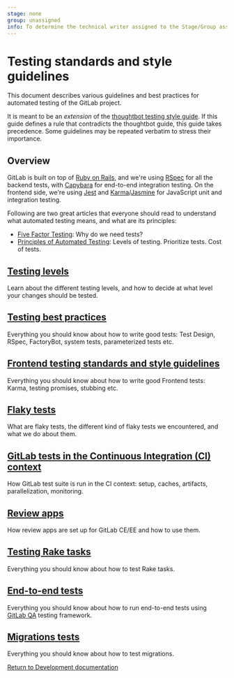```yaml
---
stage: none
group: unassigned
info: To determine the technical writer assigned to the Stage/Group associated with this page, see https://about.gitlab.com/handbook/engineering/ux/technical-writing/#designated-technical-writers
---
```


# Testing standards and style guidelines

This document describes various guidelines and best practices for automated
testing of the GitLab project.

It is meant to be an _extension_ of the [thoughtbot testing
style guide](https://github.com/thoughtbot/guides/tree/master/testing-rspec). If
this guide defines a rule that contradicts the thoughtbot guide, this guide
takes precedence. Some guidelines may be repeated verbatim to stress their
importance.

## Overview

GitLab is built on top of [Ruby on Rails](https://rubyonrails.org/), and we're using [RSpec](https://github.com/rspec/rspec-rails#feature-specs) for all
the backend tests, with [Capybara](https://github.com/teamcapybara/capybara) for end-to-end integration testing.
On the frontend side, we're using [Jest](https://jestjs.io/) and [Karma](http://karma-runner.github.io/)/[Jasmine](https://jasmine.github.io/) for JavaScript unit and
integration testing.

Following are two great articles that everyone should read to understand what
automated testing means, and what are its principles:

- [Five Factor Testing](https://madeintandem.com/blog/five-factor-testing/): Why do we need tests?
- [Principles of Automated Testing](https://www.lihaoyi.com/post/PrinciplesofAutomatedTesting.html): Levels of testing. Prioritize tests. Cost of tests.

## [Testing levels](testing_levels.md)

Learn about the different testing levels, and how to decide at what level your
changes should be tested.

## [Testing best practices](best_practices.md)

Everything you should know about how to write good tests: Test Design, RSpec, FactoryBot,
system tests, parameterized tests etc.

## [Frontend testing standards and style guidelines](frontend_testing.md)

Everything you should know about how to write good Frontend tests: Karma,
testing promises, stubbing etc.

## [Flaky tests](flaky_tests.md)

What are flaky tests, the different kind of flaky tests we encountered, and what
we do about them.

## [GitLab tests in the Continuous Integration (CI) context](ci.md)

How GitLab test suite is run in the CI context: setup, caches, artifacts,
parallelization, monitoring.

## [Review apps](review_apps.md)

How review apps are set up for GitLab CE/EE and how to use them.

## [Testing Rake tasks](testing_rake_tasks.md)

Everything you should know about how to test Rake tasks.

## [End-to-end tests](end_to_end/index.md)

Everything you should know about how to run end-to-end tests using
[GitLab QA](https://gitlab.com/gitlab-org/gitlab-qa) testing framework.

## [Migrations tests](testing_migrations_guide.md)

Everything you should know about how to test migrations.

[Return to Development documentation](../README.md)

